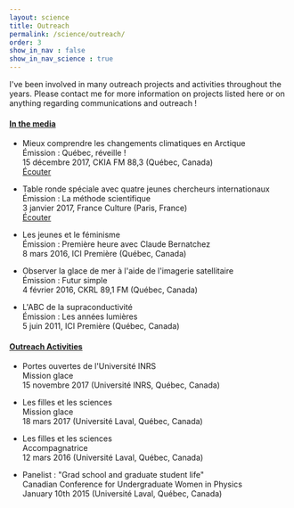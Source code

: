 ```yaml
---
layout: science
title: Outreach
permalink: /science/outreach/
order: 3
show_in_nav : false
show_in_nav_science : true
---
```

I've been involved in many outreach projects and activities throughout the years. Please contact me for more information on projects listed here or on anything regarding communications and outreach !

#### <u>In the media</u>
* Mieux comprendre les changements climatiques en Arctique<br/>
Émission : Québec, réveille !<br/>
15 décembre 2017, CKIA FM 88,3 (Québec, Canada)<br/>
[Écouter](http://soundcloud.com/quebecreveille/entre…)

* Table ronde spéciale avec quatre jeunes chercheurs internationaux<br/>
Émission : La méthode scientifique<br/>
3 janvier 2017, France Culture (Paris, France)<br/>
[Écouter](https://www.franceculture.fr/emissions/la-methode-scientifique/table-ronde-speciale-avec-quatre-jeunes-chercheurs-internationaux)

* Les jeunes et le féminisme<br/>
Émission : Première heure avec Claude Bernatchez<br/>
8 mars 2016, ICI Première (Québec, Canada)<br/>

* Observer la glace de mer à l'aide de l'imagerie satellitaire<br/>
Émission : Futur simple<br/>
4 février 2016, CKRL 89,1 FM (Québec, Canada)<br/>

* L'ABC de la supraconductivité<br/>
Émission : Les années lumières<br/>
5 juin 2011, ICI Première (Québec, Canada)<br/>

#### <u>Outreach Activities</u>
* Portes ouvertes de l'Université INRS<br/>
Mission glace<br/>
15 novembre 2017 (Université INRS, Québec, Canada)<br/>

* Les filles et les sciences <br/>
Mission glace<br/>
18 mars 2017 (Université Laval, Québec, Canada)<br/>

* Les filles et les sciences <br/>
Accompagnatrice<br/>
12 mars 2016 (Université Laval, Québec, Canada)<br/>

* Panelist : "Grad school and graduate student life"<br/>
Canadian Conference for Undergraduate Women in Physics<br/>
January 10th 2015 (Université Laval, Québec, Canada)<br/>
